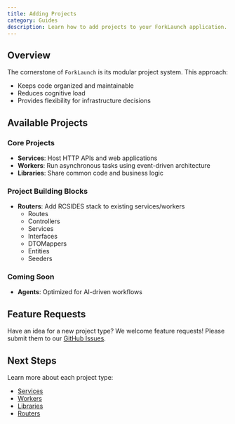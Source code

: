 ```yaml
---
title: Adding Projects
category: Guides
description: Learn how to add projects to your ForkLaunch application.
---
```


## Overview

The cornerstone of `ForkLaunch` is its modular project system. This approach:
- Keeps code organized and maintainable
- Reduces cognitive load
- Provides flexibility for infrastructure decisions

## Available Projects

### Core Projects
- **Services**: Host HTTP APIs and web applications
- **Workers**: Run asynchronous tasks using event-driven architecture
- **Libraries**: Share common code and business logic

### Project Building Blocks
- **Routers**: Add RCSIDES stack to existing services/workers
  - Routes
  - Controllers
  - Services
  - Interfaces
  - DTOMappers
  - Entities
  - Seeders

### Coming Soon
- **Agents**: Optimized for AI-driven workflows

## Feature Requests

Have an idea for a new project type? We welcome feature requests! Please submit them to our [GitHub Issues](https://github.com/forklaunch/forklaunch-js/issues).

## Next Steps

Learn more about each project type:
- [Services](/docs/adding-projects/services)
- [Workers](/docs/adding-projects/workers)
- [Libraries](/docs/adding-projects/libraries)
- [Routers](/docs/adding-projects/routers)
